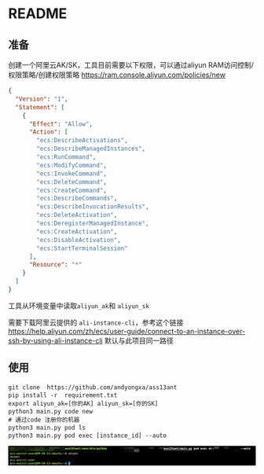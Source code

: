 # README 
## 准备
创建一个阿里云AK/SK，工具目前需要以下权限，可以通过aliyun RAM访问控制/权限策略/创建权限策略
https://ram.console.aliyun.com/policies/new
```json
{
  "Version": "1",
  "Statement": [
    {
      "Effect": "Allow",
      "Action": [
        "ecs:DescribeActivations",
        "ecs:DescribeManagedInstances",
        "ecs:RunCommand",
        "ecs:ModifyCommand",
        "ecs:InvokeCommand",
        "ecs:DeleteCommand",
        "ecs:CreateCommand",
        "ecs:DescribeCommands",
        "ecs:DescribeInvocationResults",
        "ecs:DeleteActivation",
        "ecs:DeregisterManagedInstance",
        "ecs:CreateActivation",
        "ecs:DisableActivation",
        "ecs:StartTerminalSession"
      ],
      "Resource": "*"
    }
  ]
}
```
工具从环境变量中读取`aliyun_ak`和 `aliyun_sk`

需要下载阿里云提供的 `ali-instance-cli`，参考这个链接
https://help.aliyun.com/zh/ecs/user-guide/connect-to-an-instance-over-ssh-by-using-ali-instance-cli
默认与此项目同一路径

## 使用
```
git clone  https://github.com/andyongxa/ass13ant
pip install -r  requirement.txt
export aliyun_ak=[你的AK] aliyun_sk=[你的SK]
python3 main.py code new
# 通过code 注册你的机器
python3 main.py pod ls
python3 main.py pod exec [instance_id] --auto
```
![img.png](img.png)

